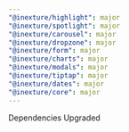 ```yaml
---
"@inexture/highlight": major
"@inexture/spotlight": major
"@inexture/carousel": major
"@inexture/dropzone": major
"@inexture/form": major
"@inexture/charts": major
"@inexture/modals": major
"@inexture/tiptap": major
"@inexture/dates": major
"@inexture/core": major
---
```


Dependencies Upgraded
